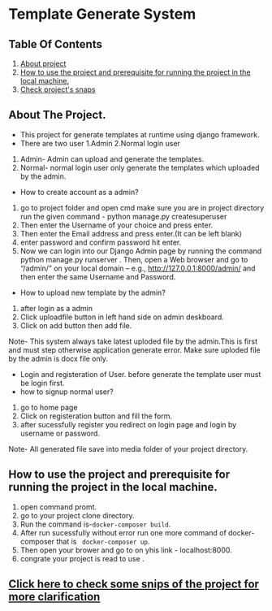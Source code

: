 # Template Generate System


## Table Of Contents
1. [About project](#desc)
2. [How to use the project and prerequisite for running the project in the local machine.](#desc1)
3. [Check project's snaps](#desc3)

<a name="desc"></a>
## About The Project.
* This project for generate templates at runtime using django framework. 
* There are two user 1.Admin 2.Normal login user 
1. Admin- Admin can upload and generate the templates.
2. Normal- normal login user only generate the templates which uploaded by the admin.


* How to create account as a admin?
1. go to project folder and open cmd make sure you are in project directory run the given command - python manage.py createsuperuser
2. Then enter the Username of your choice and press enter.
3. Then enter the Email address and press enter.(It can be left blank)
4. enter password and confirm password hit enter.
5. Now we can login into our Django Admin page by running the command python manage.py runserver . Then, open a Web browser and go to        “/admin/” on your local domain – e.g., http://127.0.0.1:8000/admin/ and then enter the same Username and Password.
  
 * How to upload new template by the admin?
  1. after login as a admin 
  2. Click uploadfile button in left hand side on admin deskboard.
  3. Click on add button then add file.
  
 Note- This system always take latest uploded file by the admin.This is first and must step otherwise application generate error.
  Make sure uploded file by the admin is docx file only.
  
* Login and registeration of User.
before generate the template user must be login first.
* how to signup normal user?
 1. go to home page
 2. Click on registeration button and fill the form.
 3. after sucessfully register you redirect on login page and login by username or password.
 
Note- All generated file save into media folder of your project directory.

<a name="desc1"></a>
## How to use the project and prerequisite for running the project in the local machine.
1. open command promt.
2. go to your project clone directory.
3. Run the command is-``` docker-composer build ```.
4. After run sucessfully without error run one more command of docker-composer that is ``` docker-composer up```.
5. Then open your brower and go to on yhis link - localhost:8000.
6. congrate your project is read to use .





<a name="desc3"></a>
## [Click here to check some snips of the project for more clarification](https://drive.google.com/file/d/1X_jfxp6_zfAzN-OvaEj_RIVx5l59rB8a/view?usp=sharing)



